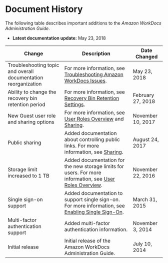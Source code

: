 # Document History<a name="document_history"></a>

The following table describes important additions to the *Amazon WorkDocs Administration Guide*\.
+ **Latest documentation update:** May 23, 2018


| Change | Description | Date Changed | 
| --- | --- | --- | 
| Troubleshooting topic and overall documentation reorganization | For more information, see [Troubleshooting Amazon WorkDocs Issues](troubleshooting.md)\. | May 23, 2018 | 
| Ability to change the recovery bin retention period | For more information, see [Recovery Bin Retention Settings](manage-sites.md#recovery-bin)\. | February 27, 2018 | 
| New Guest user role and sharing options | For more information, see [User Roles Overview](users_ovw.md) and [Sharing](sharing.md)\. | November 10, 2017 | 
| Public sharing | Added documentation about controlling public links\. For more information, see [Sharing](sharing.md)\. | August 24, 2017 | 
| Storage limit increased to 1 TB | Added documentation for the new storage limits for users\. For more information, see [User Roles Overview](users_ovw.md)\. | November 22, 2016 | 
| Single sign\-on support  | Added documentation to support single sign\-on\. For more information, see [Enabling Single Sign\-On](single_sign_on.md)\. | March 31, 2015 | 
| Multi\-factor authentication support | Added multi\-factor authentication information\. | November 3, 2014 | 
| Initial release | Initial release of the Amazon WorkDocs Administration Guide\. | July 10, 2014 | 